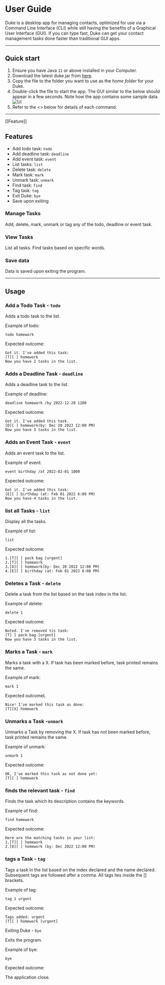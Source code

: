 # User Guide

Duke is a desktop app for managing contacts, optimized for use via a Command Line Interface (CLI)
while still having the benefits of a Graphical User Interface (GUI). 
If you can type fast, Duke can get your contact management tasks done faster than traditional GUI apps.

-------------------------------------------------------------------------------------------------------------

## Quick start

1. Ensure you have Java `11` or above installed in your Computer.
2. Download the latest duke.jar from [here]().
3. Copy the file to the folder you want to use as the _home folder_ for your Duke.
4. Double-click the file to start the app. The GUI similar to the below should appear in a few seconds.
   Note how the app contains some sample data.<br>
   ![Ui](docs/Ui.png)
5. Refer to the <<Features>> below for details of each command.

-------------------------------------------------------------------------------------------------------------

[[Feature]]
## Features 
- Add todo task: `todo`
- Add deadline task: `deadline`
- Add event task: `event`
- List tasks: `list`
- Delete task: `delete`
- Mark task: `mark`
- Unmark task: `unmark`
- Find task: `find`
- Tag task: `tag`
- Exit Duke: `bye`
- Save upon exiting

### Manage Tasks
Add, delete, mark, unmark or tag any of the todo, deadline or event task.

### View Tasks
List all tasks.
Find tasks based on specific words.

### Save data
Data is saved upon exiting the program.

------------------------------------------------------------------------------------------------------------

## Usage

### Add a Todo Task - `todo`

Adds a todo task to the list.

Example of todo:

`todo homework`

Expected outcome:
```
Got it. I've added this task:
[T][ ] homework
Now you have 2 tasks in the list.
```

### Adds a Deadline Task - `deadline`

Adds a deadline task to the list.

Example of deadline:

`deadline homework /by 2022-12-20 1200`

Expected outcome:
```
Got it. I've added this task.
[D][ ] homework(by: Dec 20 2022 12:00 PM)
Now you have 3 tasks in the list.
```

### Adds an Event Task - `event`

Adds an event task to the list.

Example of event:

`event birthday /at 2022-02-01 1800`

Expected outcome:
```
Got it. I've added this task:
[E][ ] birthday (at: Feb 01 2022 6:00 PM)
Now you have 4 tasks in the list.
```

### list all Tasks - `list`

Display all the tasks.

Example of list:

`list`

Expected outcome:
```
1.[T][ ] pack bag [urgent]
2.[T][ ] homework
3.[D][ ] homework(by: Dec 20 2022 12:00 PM)
4.[E][ ] birthday (at: Feb 01 2022 6:00 PM)
```
### Deletes a Task -  `delete`

Delete a task from the list based on the task index in the list.

Example of delete:

`delete 1`

Expected outcome:
```
Noted. I've removed tis task:
[T] ] pack bag [urgent]
Now you have 3 tasks in the list.
```

### Marks a Task - `mark`

Marks a task with a X. If task has been marked before, task printed remains the same.

Example of mark: 

`mark 1`

Expected outcomeL
```
Nice! I've marked this task as done:
[T][X] homework
```

### Unmarks a Task -`unmark`

Unmarks a Task by removing the X. If task has not been marked before, task printed remains the same.

Example of unmark:

`unmark 1`

Expected outcome:
```
OK, I've marked this task as not done yet:
[T][ ] homework
```

### finds the relevant task - `find`

Finds the task which its description contains the keywords.

Example of find:

`find homework`

Expected outcome:
```
Here are the matching tasks in your list:
1.[T][ ] homework
2.[D][ ] homework (by: Dec 2022 12:00 PM)
```

### tags a Task - `tag`

Tags a task in the list based on the index declared and the name declared.\
Subsequent tags are followed after a comma.
All tags lies inside the [] brackets.

Example of tag:

`tag 1 urgent`

Expected outcome:
```
Tags added: urgent
[T][ ] homework [urgent]
```

Exiting Duke - `bye`

Exits the program.

Example of bye:

`bye`

Expected outcome:

The application close.


